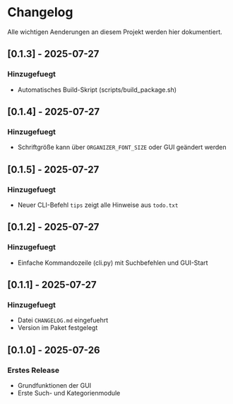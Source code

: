 # Changelog

Alle wichtigen Aenderungen an diesem Projekt werden hier dokumentiert.

## [0.1.3] - 2025-07-27
### Hinzugefuegt
- Automatisches Build-Skript (scripts/build_package.sh)

## [0.1.4] - 2025-07-27
### Hinzugefuegt
- Schriftgröße kann über `ORGANIZER_FONT_SIZE` oder GUI geändert werden

## [0.1.5] - 2025-07-27
### Hinzugefuegt
- Neuer CLI-Befehl `tips` zeigt alle Hinweise aus `todo.txt`

## [0.1.2] - 2025-07-27
### Hinzugefuegt
- Einfache Kommandozeile (cli.py) mit Suchbefehlen und GUI-Start

## [0.1.1] - 2025-07-27
### Hinzugefuegt
- Datei `CHANGELOG.md` eingefuehrt
- Version im Paket festgelegt

## [0.1.0] - 2025-07-26
### Erstes Release
- Grundfunktionen der GUI
- Erste Such- und Kategorienmodule
